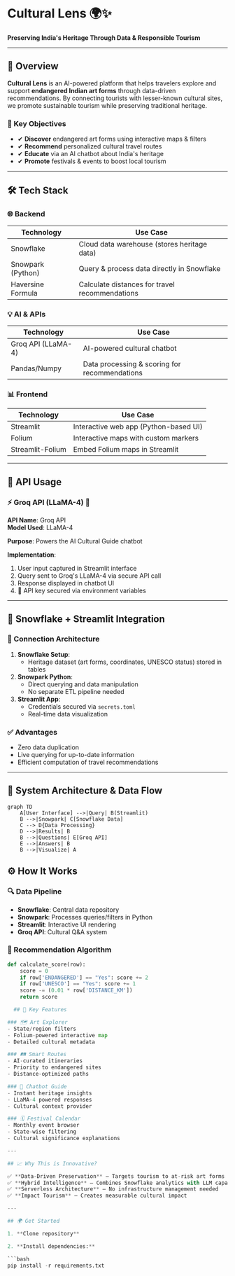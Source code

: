 # Cultural Lens 🌍✨  
**Preserving India's Heritage Through Data & Responsible Tourism**  

---

## 📌 Overview  
**Cultural Lens** is an AI-powered platform that helps travelers explore and support **endangered Indian art forms** through data-driven recommendations. By connecting tourists with lesser-known cultural sites, we promote sustainable tourism while preserving traditional heritage.  

### 🎯 Key Objectives  
- ✔ **Discover** endangered art forms using interactive maps & filters  
- ✔ **Recommend** personalized cultural travel routes  
- ✔ **Educate** via an AI chatbot about India's heritage  
- ✔ **Promote** festivals & events to boost local tourism  

---

## 🛠 Tech Stack  

### 🌐 Backend  
| Technology       | Use Case                              |
|------------------|---------------------------------------|
| Snowflake        | Cloud data warehouse (stores heritage data) |
| Snowpark (Python)| Query & process data directly in Snowflake |
| Haversine Formula| Calculate distances for travel recommendations |

### 💡 AI & APIs  
| Technology       | Use Case                              |
|------------------|---------------------------------------|
| Groq API (LLaMA-4)| AI-powered cultural chatbot |
| Pandas/Numpy     | Data processing & scoring for recommendations |

### 📊 Frontend  
| Technology       | Use Case                              |
|------------------|---------------------------------------|
| Streamlit        | Interactive web app (Python-based UI) |
| Folium           | Interactive maps with custom markers |
| Streamlit-Folium | Embed Folium maps in Streamlit |

---

## 🔌 API Usage  
### ⚡ Groq API (LLaMA-4) 🤖  
**API Name**: Groq API  
**Model Used**: LLaMA-4  

**Purpose**: Powers the AI Cultural Guide chatbot  

**Implementation**:  
1. User input captured in Streamlit interface  
2. Query sent to Groq's LLaMA-4 via secure API call  
3. Response displayed in chatbot UI  
4. 🔐 API key secured via environment variables  

---

## 🧩 Snowflake + Streamlit Integration  
### 🔗 Connection Architecture  
1. **Snowflake Setup**:  
   - Heritage dataset (art forms, coordinates, UNESCO status) stored in tables  
2. **Snowpark Python**:  
   - Direct querying and data manipulation  
   - No separate ETL pipeline needed  
3. **Streamlit App**:  
   - Credentials secured via `secrets.toml`  
   - Real-time data visualization  

### ✅ Advantages  
- Zero data duplication  
- Live querying for up-to-date information  
- Efficient computation of travel recommendations  

---

## 🔁 System Architecture & Data Flow  
```mermaid
graph TD
    A[User Interface] -->|Query| B(Streamlit)
    B -->|Snowpark| C[Snowflake Data]
    C --> D{Data Processing}
    D -->|Results| B
    B -->|Questions| E[Groq API]
    E -->|Answers| B
    B -->|Visualize| A
```

## ⚙️ How It Works

### 🔍 Data Pipeline
- **Snowflake**: Central data repository  
- **Snowpark**: Processes queries/filters in Python  
- **Streamlit**: Interactive UI rendering  
- **Groq API**: Cultural Q&A system  

### 📍 Recommendation Algorithm
```python
def calculate_score(row):
    score = 0
    if row['ENDANGERED'] == "Yes": score += 2
    if row['UNESCO'] == "Yes": score += 1
    score -= (0.01 * row['DISTANCE_KM']) 
    return score

  ## 🚀 Key Features

### 🗺️ Art Explorer  
- State/region filters  
- Folium-powered interactive map  
- Detailed cultural metadata  

### 🛤️ Smart Routes  
- AI-curated itineraries  
- Priority to endangered sites  
- Distance-optimized paths  

### 🤖 Chatbot Guide  
- Instant heritage insights  
- LLaMA-4 powered responses  
- Cultural context provider  

### 🗓️ Festival Calendar  
- Monthly event browser  
- State-wise filtering  
- Cultural significance explanations  

---

## 📈 Why This is Innovative?

✅ **Data-Driven Preservation** – Targets tourism to at-risk art forms  
✅ **Hybrid Intelligence** – Combines Snowflake analytics with LLM capabilities  
✅ **Serverless Architecture** – No infrastructure management needed  
✅ **Impact Tourism** – Creates measurable cultural impact  

---

## 🌍 Get Started

1. **Clone repository**

2. **Install dependencies:**

```bash
pip install -r requirements.txt
      
